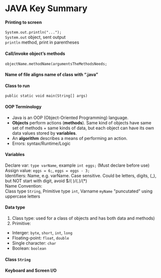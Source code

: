 # JAVA Key Summary

#### Printing to screen
`System.out.println("...");`   
`System.out` object, sent output  
`println` method, print in parentheses

#### Call/invoke object’s methods
`objectName.methodName(argumentsTheMethodsNeeds;`

#### Name of file aligns name of class with “.java”
#### Class to run
`public static void main(String[] args)`

#### OOP Terminology
- Java is an OOP (Object-Oriented Programming) language.
- **Objects** perform actions (**methods**). Same kind of objects have same set of methods + same kinds of data, but each object can have its own data values stored by **variables**. 
- An **algorithm** describes a means of performing an action.
- Errors: syntax/Runtime/Logic
#### Variables
Declare var: `type varName`, example `int eggs;` (Must declare before use)<br>
Assign value: `eggs = 6;`, `eggs = eggs - 3;`<br>
Identifiers: Name, e.g. varName. Case sensitive. Could be letters, digits, (_), but NOT start with digit, avoid $/( )/(.)/(*) <br>
Name Convention:<br>
Class type `String`, Primitive type `int`, Varname `myName` "puncutated" using uppercase letters
#### Data type
1. Class type: used for a class of objects and has both data and methods)<br>
2. Primitive: 
- Interger: `byte`, `short`, `int`, `long`
- Floating-point: `float`, `double`
- Single character: `char`
- Boolean: `boolean`

#### Class `String`<br>

#### Keyboard and Screen I/O

